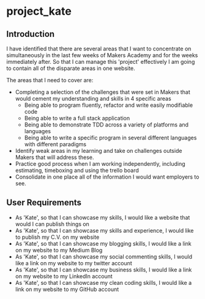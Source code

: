# project_kate

## Introduction
I have identified that there are several areas that I want to concentrate on simultaneously in the last few weeks of Makers Academy and for the weeks immediately after.
So that I can manage this 'project' effectively I am going to contain all of the disparate areas in one website.

The areas that I need to cover are:
- Completing a selection of the challenges that were set in Makers that would cement my understanding and skills in 4 specific areas
  - Being able to program fluently, refactor and write easily modifiable code
  - Being able to write a full stack application
  - Being able to demonstrate TDD across a variety of platforms and languages
  - Being able to write a specific program in several different languages with different paradigms
- Identify weak areas in my learning and take on challenges outside Makers that will address these.
- Practice good process when I am working independently, including estimating, timeboxing and using the trello board
- Consolidate in one place all of the information I would want employers to see.


## User Requirements
- As 'Kate', so that I can showcase my skills, I would like a website that would I can publish things on
- As 'Kate', so that I can showcase my skills and experience, I would like to publish my C.V. on my website
- As 'Kate', so that I can showcase my blogging skills, I would like a link on my website to my Medium Blog
- As 'Kate', so that I can showcase my social commenting skills, I would like a link on my website to my twitter account
- As 'Kate', so that I can showcase my business skills, I would like a link on my website to my LinkedIn account
- As 'Kate', so that I can showcase my clean coding skills, I would like a link on my website to my GitHub account


